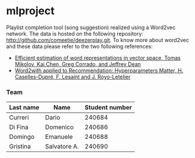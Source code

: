 # mlproject

Playlist completion tool (song suggestion) realized using a Word2vec network. The data is hosted on the following repository: http://github.com/comeetie/deezerplay.git. To know more about word2vec and these data please refer to the two following references:
- [Efficient estimation of word representations in vector space, Tomas Mikolov, Kai Chen, Greg Corrado, and Jeffrey Dean](https://arxiv.org/abs/1301.3781)
- [Word2with applied to Recommendation: Hyperparameters Matter, H. Caselles-Dupré, F. Lesaint and J. Royo-Letelier](https://arxiv.org/pdf/1804.04212.pdf)


### Team

| Last name   | Name       | Student number |
|-----------|------------|-----------|
| Curreri     | Dario  |  240684  |
| Di Fina   | Domenico      |  240686  |
| Domingo   | Emanuele   |  240688  |
| Gristina  | Salvatore A.  |   240690        |

